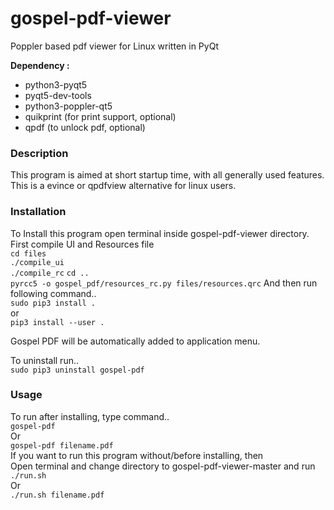 # gospel-pdf-viewer
Poppler based pdf viewer for Linux written in PyQt

**Dependency :**  
* python3-pyqt5  
* pyqt5-dev-tools
* python3-poppler-qt5  
* quikprint (for print support, optional)  
* qpdf (to unlock pdf, optional)  

### Description
This program is aimed at short startup time, with all generally used features.  
This is a evince or qpdfview alternative for linux users.

### Installation
To Install this program open terminal inside gospel-pdf-viewer directory.  
First compile UI and Resources file  
`cd files`  
`./compile_ui`  
`./compile_rc`
`cd ..`  
`pyrcc5 -o gospel_pdf/resources_rc.py files/resources.qrc`
And then run following command..  
`sudo pip3 install .`  
or  
`pip3 install --user .`  

Gospel PDF will be automatically added to application menu.

To uninstall run..  
`sudo pip3 uninstall gospel-pdf`


### Usage
To run after installing, type command..  
  `gospel-pdf`  
Or  
  `gospel-pdf filename.pdf`  
If you want to run this program without/before installing, then  
Open terminal and change directory to gospel-pdf-viewer-master and run  
  `./run.sh`  
Or  
  `./run.sh filename.pdf`  

